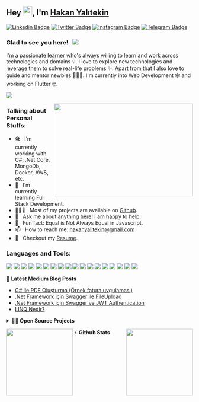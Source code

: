 ## Hey <a href="https://www.gautamkrishnar.com/"><img src="https://media.giphy.com/media/hvRJCLFzcasrR4ia7z/giphy.gif" width="25px"></a>, I'm [Hakan Yalıtekin](https://linkedin.com/in/hakanyalitekin)

[![Linkedin Badge](https://img.shields.io/badge/-hakanyalitekin-0e76a8?style=flat-square&logo=Linkedin&logoColor=white)](https://linkedin.com/in/hakanyalitekin)
[![Twitter Badge](https://img.shields.io/badge/-hakanyalitekin-00acee?style=flat-square&logo=Twitter&logoColor=white)](https://twitter.com/hakanyalitekin)
[![Instagram Badge](https://img.shields.io/badge/-hakanyalitekin-e4405f?style=flat-square&logo=Instagram&logoColor=white)](https://instagram.com/hakanyalitekin/)
[![Telegram Badge](https://img.shields.io/badge/-hakanyalitekin-0088cc?style=flat-square&logo=Telegram&logoColor=white)](https://t.me/hakanyalitekin)

### Glad to see you here! &nbsp; ![](https://visitor-badge.glitch.me/badge?page_id=hakanyalitekin.hakanyalitekin&style=flat-square&color=0088cc)

I'm a passionate learner who's always willing to learn and work across technologies and domains 💡. I love to explore new technologies and leverage them to solve real-life problems ✨. Apart from that I also love to guide and mentor newbies 👨🏻‍💻. I'm currently into Web Development 🕸️ and working on Flutter 🤓.

[![](https://gitwar.herokuapp.com/badge?username=hakanyalitekin&label=Gitwar%20Profile%20Score&style=for-the-badge&color=0088cc)](https://gitwar.herokuapp.com/)

<img align="right" height="250" width="375" alt="" src="https://raw.githubusercontent.com/abhisheknaiidu/abhisheknaiidu/master/code.gif" />

### Talking about Personal Stuffs:

- 🛠 &nbsp; I’m currently working with C#, .Net Core, MongoDb, <br />Docker, AWS, etc.
- 🚀 &nbsp; I’m currently learning Full Stack Development.
- 👨🏻‍💻 &nbsp; Most of my projects are available on [Github](https://github.com/hakanyalitekin).
- 💬 &nbsp; Ask me about anything [here](https://github.com/hakanyalitekin/hakanyalitekin/issues/2)! I am happy to help.
- 👾 &nbsp; Fun fact: Equal is Not Always Equal in Javascript.
- 📫 &nbsp; How to reach me: hakanyalitekin@gmail.com
- 📝 &nbsp; Checkout my [Resume](https://www.kariyer.net/ozgecmis/hakanyalitekincv).

### Languages and Tools:
<img src="https://img.shields.io/badge/git%20-%23F05033.svg?&style=for-the-badge&logo=git&logoColor=white"/> <img src="https://img.shields.io/badge/bitbucket%20-%230047B3.svg?&style=for-the-badge&logo=bitbucket&logoColor=white"/> 
<img src="https://img.shields.io/badge/github%20-%23121011.svg?&style=for-the-badge&logo=github&logoColor=white"/>
<img src="https://img.shields.io/badge/AWS%20-%23FF9900.svg?&style=for-the-badge&logo=amazon-aws&logoColor=white"/>
<img src="https://img.shields.io/badge/azure%20-%230072C6.svg?&style=for-the-badge&logo=azure-devops&logoColor=white"/>
<img src="https://img.shields.io/badge/jenkins%20-%232C5263.svg?&style=for-the-badge&logo=jenkins&logoColor=white"/>
<img src ="https://img.shields.io/badge/Ms SQL-%2307405e.svg?&style=for-the-badge&logo=sqlite&logoColor=white"/>
<img src ="https://img.shields.io/badge/MongoDB-%234ea94b.svg?&style=for-the-badge&logo=mongodb&logoColor=white"/>
<img src="https://img.shields.io/badge/docker%20-%230db7ed.svg?&style=for-the-badge&logo=docker&logoColor=white"/>
<img src="https://img.shields.io/badge/Flutter%20-%2302569B.svg?&style=for-the-badge&logo=Flutter&logoColor=white" />
<img src="https://img.shields.io/badge/jquery%20-%230769AD.svg?&style=for-the-badge&logo=jquery&logoColor=white"/>
<img src="https://img.shields.io/badge/bootstrap%20-%23563D7C.svg?&style=for-the-badge&logo=bootstrap&logoColor=white"/>
<img src="https://img.shields.io/badge/dart-%230175C2.svg?&style=for-the-badge&logo=dart&logoColor=white"/>
<img src="https://img.shields.io/badge/c%23%20-%23239120.svg?&style=for-the-badge&logo=c-sharp&logoColor=white"/>
<img src="https://img.shields.io/badge/html5%20-%23E34F26.svg?&style=for-the-badge&logo=html5&logoColor=white"/>
<img src="https://img.shields.io/badge/css3%20-%231572B6.svg?&style=for-the-badge&logo=css3&logoColor=white"/>
<img src="https://img.shields.io/badge/javascript%20-%23323330.svg?&style=for-the-badge&logo=javascript&logoColor=%23F7DF1E"/>
<img src="https://img.shields.io/badge/javascript%20-%23323330.svg?&style=for-the-badge&logo=visualstudio&logoColor=%23F7DF1E"/>

📕 **Latest Medium Blog Posts**
<!-- BLOG-POST-LIST:START -->
- [C# ile PDF Oluşturma (Örnek fatura uygulaması)](https://medium.com/@hakanyalitekin/c-ile-pdf-olu%C5%9Fturma-%C3%B6rnek-fatura-uygulamas%C4%B1-42ff954e9d84?source=rss-c5995f0cd21------2)
- [.Net Framework için Swagger ile FileUpload](https://medium.com/@hakanyalitekin/net-framework-i%C3%A7in-swagger-ile-fileupload-c2fc186a3290?source=rss-c5995f0cd21------2)
- [.Net Framework için Swagger ve JWT Authentication](https://medium.com/@hakanyalitekin/net-framework-i%C3%A7in-swagger-ve-jwt-authentication-f8928cc5db0b?source=rss-c5995f0cd21------2)
- [LINQ Nedir?](https://medium.com/@hakanyalitekin/linq-nedir-f55957d5bf52?source=rss-c5995f0cd21------2)
<!-- BLOG-POST-LIST:END -->



<details>
	  <summary><b>🧑‍🚀 Open Source Projects</b></summary>

  <br />
  <table>
    <thead align="center">
      <tr border: none;>
        <td><b>💻 Projects</b></td>
        <td><b>🌟 Stars</b></td>
        <td><b>🍴 Forks</b></td>
        <td><b>🐛 Issues</b></td>
        <td><b>🔔 Pull Requests</b></td>
        <td><b>👨‍💻 Language</b></td>
      </tr>
    </thead>
    <tbody>
      <tr>
	      <td><a href="https://github.com/hakanyalitekin/DependencyInjectionDemo"><b>🚀 DependencyInjection</b></a></td>
        <td><img alt="Stars" src="https://img.shields.io/github/stars/hakanyalitekin/DependencyInjectionDemo?style=flat-square&labelColor=343b41"/></td>
        <td><img alt="Forks" src="https://img.shields.io/github/forks/hakanyalitekin/DependencyInjectionDemo?style=flat-square&labelColor=343b41"/></td>
        <td><img alt="Issues" src="https://img.shields.io/github/issues/hakanyalitekin/DependencyInjectionDemo?style=flat-square"/></td>
        <td><img alt="Pull Requests" src="https://img.shields.io/github/issues-pr/hakanyalitekin/DependencyInjectionDemo?style=flat-square"/></td>
        <td><img alt="Language" src="https://img.shields.io/github/languages/top/hakanyalitekin/DependencyInjectionDemo?style=flat-square"/></td>
      </tr>
    </tbody>
  </table>
  <br />
</details>


⚡ **Github Stats**
<img height="180em" align="left" src="https://github-readme-stats.vercel.app/api?username=hakanyalitekin&show_icons=true&hide_border=true" />
<img height="180em" align="right" src="https://github-readme-stats.vercel.app/api/top-langs/?username=hakanyalitekin&exclude_repo=KNN-Image-Classification&show_icons=true&hide_border=true&layout=compact&langs_count=8"/>



